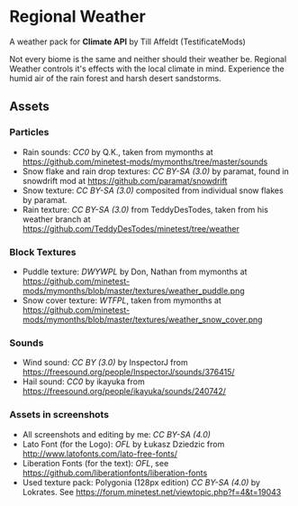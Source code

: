 # Regional Weather
A weather pack for __Climate API__ by Till Affeldt (TestificateMods)

Not every biome is the same and neither should their weather be.
Regional Weather controls it's effects with the local climate in mind.
Experience the humid air of the rain forest and harsh desert sandstorms.

## Assets
### Particles
- Rain sounds: *CC0* by Q.K., taken from mymonths at https://github.com/minetest-mods/mymonths/tree/master/sounds
- Snow flake and rain drop textures: *CC BY-SA (3.0)* by paramat, found in snowdrift mod at https://github.com/paramat/snowdrift
- Snow texture: *CC BY-SA (3.0)* composited from individual snow flakes by paramat.
- Rain texture: *CC BY-SA (3.0)* from TeddyDesTodes, taken from his weather branch at https://github.com/TeddyDesTodes/minetest/tree/weather

### Block Textures
- Puddle texture: *DWYWPL* by Don, Nathan from mymonths at https://github.com/minetest-mods/mymonths/blob/master/textures/weather_puddle.png
- Snow cover texture: *WTFPL*, taken from mymonths at https://github.com/minetest-mods/mymonths/blob/master/textures/weather_snow_cover.png

### Sounds
- Wind sound: *CC BY (3.0)* by InspectorJ from https://freesound.org/people/InspectorJ/sounds/376415/
- Hail sound: *CC0* by ikayuka from https://freesound.org/people/ikayuka/sounds/240742/

### Assets in screenshots
- All screenshots and editing by me: *CC BY-SA (4.0)*
- Lato Font (for the Logo): *OFL* by Łukasz Dziedzic from http://www.latofonts.com/lato-free-fonts/
- Liberation Fonts (for the text): *OFL*, see https://github.com/liberationfonts/liberation-fonts
- Used texture pack: Polygonia (128px edition) *CC BY-SA (4.0)* by Lokrates. See https://forum.minetest.net/viewtopic.php?f=4&t=19043